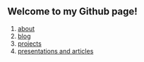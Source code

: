 ## Welcome to my Github page!

1. [about](https://sarabond.github.io/about)
2. [blog](url)
3. [projects](url)
4. [presentations and articles](url)
